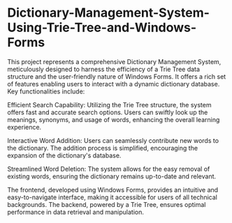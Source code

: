 # Dictionary-Management-System-Using-Trie-Tree-and-Windows-Forms
This project represents a comprehensive Dictionary Management System, meticulously designed to harness the efficiency of a Trie Tree data structure and the user-friendly nature of Windows Forms. It offers a rich set of features enabling users to interact with a dynamic dictionary database. Key functionalities include:

Efficient Search Capability: Utilizing the Trie Tree structure, the system offers fast and accurate search options. Users can swiftly look up the meanings, synonyms, and usage of words, enhancing the overall learning experience.

Interactive Word Addition: Users can seamlessly contribute new words to the dictionary. The addition process is simplified, encouraging the expansion of the dictionary's database.

Streamlined Word Deletion: The system allows for the easy removal of existing words, ensuring the dictionary remains up-to-date and relevant.

The frontend, developed using Windows Forms, provides an intuitive and easy-to-navigate interface, making it accessible for users of all technical backgrounds. The backend, powered by a Trie Tree, ensures optimal performance in data retrieval and manipulation.
